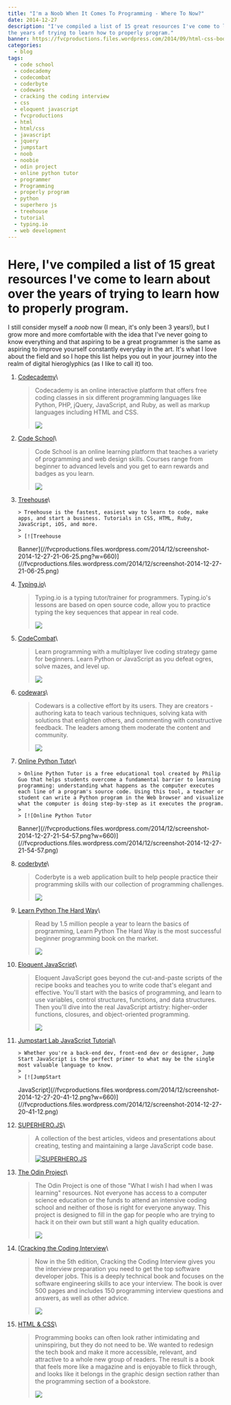 ```yaml
---
title: "I'm a Noob When It Comes To Programming - Where To Now?"
date: 2014-12-27
description: "I've compiled a list of 15 great resources I've come to learn about over
the years of trying to learn how to properly program."
banner: https://fvcproductions.files.wordpress.com/2014/09/html-css-book-cover.jpg
categories:
  - blog
tags:
  - code school
  - codecademy
  - codecombat
  - coderbyte
  - codewars
  - cracking the coding interview
  - css
  - eloquent javascript
  - fvcproductions
  - html
  - html/css
  - javascript
  - jquery
  - jumpstart
  - noob
  - noobie
  - odin project
  - online python tutor
  - programmer
  - Programming
  - properly program
  - python
  - superhero js
  - treehouse
  - tutorial
  - typing.io
  - web development
---
```


# Here, I've compiled a list of 15 great resources I've come to learn about over the years of trying to learn how to properly program.

I still consider myself a _noob_ now (I mean, it's only been 3 years!), but I grow more and more comfortable with the idea that I've never going to know everything and that aspiring to be a great programmer is the same as aspiring to improve yourself constantly everyday in the art. It's what I love about the field and so I hope this list helps you out in your journey into the realm of digital hieroglyphics (as I like to call it) too.

1.  [Codecademy](//codecademy.com/)\

    > Codecademy is an online interactive platform that offers free coding classes in six different programming languages like Python, PHP, jQuery, JavaScript, and Ruby, as well as markup languages including HTML and CSS.
    >
    > ![](//s3.amazonaws.com/codecademy-blog/assets/03-2013-new-experience.png)

2.  [Code School](//codeschool.com/)\

    > Code School is an online learning platform that teaches a variety of programming and web design skills. Courses range from beginner to advanced levels and you get to earn rewards and badges as you learn.
    >
    > ![](//orm-chimera-prod.s3.amazonaws.com/1234000001682/images/codeschool_jquery.png)

3.  [Treehouse](//teamtreehouse.com/)\

        > Treehouse is the fastest, easiest way to learn to code, make apps, and start a business. Tutorials in CSS, HTML, Ruby, JavaScript, iOS, and more.
        >
        > [![Treehouse

    Banner](//fvcproductions.files.wordpress.com/2014/12/screenshot-2014-12-27-21-06-25.png?w=660)](//fvcproductions.files.wordpress.com/2014/12/screenshot-2014-12-27-21-06-25.png)

4.  [Typing.io](//typing.io/)\

    > Typing.io is a typing tutor/trainer for programmers. Typing.io's lessons are based on open source code, allow you to practice typing the key sequences that appear in real code.
    >
    > ![](//www.bram.us/wordpress/wp-content/uploads/2013/12/typingio.png)

5.  [CodeCombat](//codecombat.com/)\

    > Learn programming with a multiplayer live coding strategy game for beginners. Learn Python or JavaScript as you defeat ogres, solve mazes, and level up.
    >
    > ![](//d212dsb2sdisoj.cloudfront.net/wp-content/uploads/2013/10/logo64.jpg)

6.  [codewars](//codewars.com/)\

    > Codewars is a collective effort by its users. They are creators - authoring kata to teach various techniques, solving kata with solutions that enlighten others, and commenting with constructive feedback. The leaders among them moderate the content and community.
    >
    > ![](//ciblogassets.s3.amazonaws.com/crowdblog/asset/214/codewars3.png)

7.  [Online Python Tutor](//pythontutor.com/)\

        > Online Python Tutor is a free educational tool created by Philip Guo that helps students overcome a fundamental barrier to learning programming: understanding what happens as the computer executes each line of a program's source code. Using this tool, a teacher or student can write a Python program in the Web browser and visualize what the computer is doing step-by-step as it executes the program.
        >
        > [![Online Python Tutor

    Banner](//fvcproductions.files.wordpress.com/2014/12/screenshot-2014-12-27-21-54-57.png?w=660)](//fvcproductions.files.wordpress.com/2014/12/screenshot-2014-12-27-21-54-57.png)

8.  [coderbyte](//coderbyte.com)\

    > Coderbyte is a web application built to help people practice their programming skills with our collection of programming challenges.
    >
    > ![](//s3.amazonaws.com/ksr/assets/000/379/626/6fd69aceb1070555dacf846ed296d84f_large.png?1360397775)

9.  [Learn Python The Hard Way](//learnpythonthehardway.org)\

    > Read by 1.5 million people a year to learn the basics of programming, Learn Python The Hard Way is the most successful beginner programming book on the market.
    >
    > ![](//www.kno.com/images/book-jackets/9780133124330.jpg)

10. [Eloquent JavaScript](//eloquentjavascript.net)\

    > Eloquent JavaScript goes beyond the cut-and-paste scripts of the recipe books and teaches you to write code that's elegant and effective. You'll start with the basics of programming, and learn to use variables, control structures, functions, and data structures. Then you'll dive into the real JavaScript artistry: higher-order functions, closures, and object-oriented programming.
    >
    > ![](//eloquentjavascript.net/img/cover.png)

11. [Jumpstart Lab JavaScript Tutorial](//tutorials.jumpstartlab.com/projects/javascript)\

        > Whether you're a back-end dev, front-end dev or designer, Jump Start JavaScript is the perfect primer to what may be the single most valuable language to know.
        >
        > [![JumpStart

    JavaScript](//fvcproductions.files.wordpress.com/2014/12/screenshot-2014-12-27-20-41-12.png?w=660)](//fvcproductions.files.wordpress.com/2014/12/screenshot-2014-12-27-20-41-12.png)

12. [SUPERHERO.JS](//superherojs.com)\

    > A collection of the best articles, videos and presentations about creating, testing and maintaining a large JavaScript code base.
    >
    > [![SUPERHERO.JS](//fvcproductions.files.wordpress.com/2014/12/screenshot-2014-12-27-20-42-401.png?w=660)](//fvcproductions.files.wordpress.com/2014/12/screenshot-2014-12-27-20-42-401.png)

13. [The Odin Project](//www.theodinproject.com/home)\

    > The Odin Project is one of those "What I wish I had when I was learning" resources. Not everyone has access to a computer science education or the funds to attend an intensive coding school and neither of those is right for everyone anyway. This project is designed to fill in the gap for people who are trying to hack it on their own but still want a high quality education.
    >
    > ![](//airpair-blog.s3.amazonaws.com/wp-content/uploads/2014/04/The-Odin-Project-Open-Sourced-Free-Curriculum.png)

14. [[Cracking the Coding Interview](//www.amazon.com/Cracking-Coding-Interview-Programming-Questions/dp/098478280X)\

    > Now in the 5th edition, Cracking the Coding Interview gives you the interview preparation you need to get the top software developer jobs. This is a deeply technical book and focuses on the software engineering skills to ace your interview. The book is over 500 pages and includes 150 programming interview questions and answers, as well as other advice.
    >
    > ![](//ecx.images-amazon.com/images/I/41wgksZup2L.jpg)

15. [HTML & CSS](//www.htmlandcssbook.com)\

    > Programming books can often look rather intimidating and uninspiring, but they do not need to be. We wanted to redesign the tech book and make it more accessible, relevant, and attractive to a whole new group of readers. The result is a book that feels more like a magazine and is enjoyable to flick through, and looks like it belongs in the graphic design section rather than the programming section of a bookstore.
    >
    > ![](//cdn.tripwiremagazine.com/wp-content/uploads/2012/05/html-css-design-build-websites.jpg)
